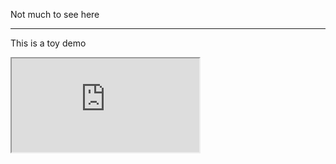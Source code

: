 Not much to see here
******

This is a toy demo

<iframe src="https://raw.githubusercontent.com/arachnegl/london-local-authority-housing-stock/master/index.html"></iframe>

